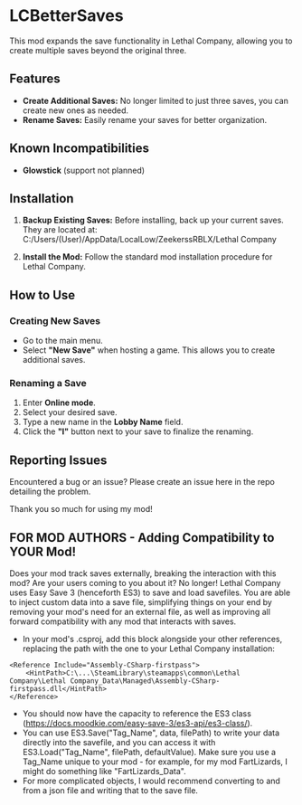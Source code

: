 # LCBetterSaves

This mod expands the save functionality in Lethal Company, allowing you to create multiple saves beyond the original three.

## Features
- **Create Additional Saves:** No longer limited to just three saves, you can create new ones as needed.
- **Rename Saves:** Easily rename your saves for better organization.

## Known Incompatibilities
- **Glowstick** (support not planned)

## Installation
1. **Backup Existing Saves:** Before installing, back up your current saves. They are located at:
C:/Users/(User)/AppData/LocalLow/ZeekerssRBLX/Lethal Company

2. **Install the Mod:** Follow the standard mod installation procedure for Lethal Company.

## How to Use
### Creating New Saves
- Go to the main menu.
- Select **"New Save"** when hosting a game. This allows you to create additional saves.

### Renaming a Save
1. Enter **Online mode**.
2. Select your desired save.
3. Type a new name in the **Lobby Name** field.
4. Click the **"I"** button next to your save to finalize the renaming.

## Reporting Issues
Encountered a bug or an issue? Please create an issue here in the repo detailing the problem.

Thank you so much for using my mod!

## FOR MOD AUTHORS - Adding Compatibility to YOUR Mod!
Does your mod track saves externally, breaking the interaction with this mod? Are your users coming to you about it? No longer!
Lethal Company uses Easy Save 3 (henceforth ES3) to save and load savefiles. You are able to inject custom data into a save file, simplifying things on your end by removing your mod's need for an external file, as well as improving all forward compatibility with any mod that interacts with saves.
- In your mod's .csproj, add this block alongside your other references, replacing the path with the one to your Lethal Company installation:
```
<Reference Include="Assembly-CSharp-firstpass">
    <HintPath>C:\...\SteamLibrary\steamapps\common\Lethal Company\Lethal Company_Data\Managed\Assembly-CSharp-firstpass.dll</HintPath>
</Reference>
```
- You should now have the capacity to reference the ES3 class (https://docs.moodkie.com/easy-save-3/es3-api/es3-class/).
- You can use ES3.Save("Tag_Name", data, filePath) to write your data directly into the savefile, and you can access it with ES3.Load("Tag_Name", filePath, defaultValue). Make sure you use a Tag_Name unique to your mod - for example, for my mod FartLizards, I might do something like "FartLizards_Data".
- For more complicated objects, I would recommend converting to and from a json file and writing that to the save file.
